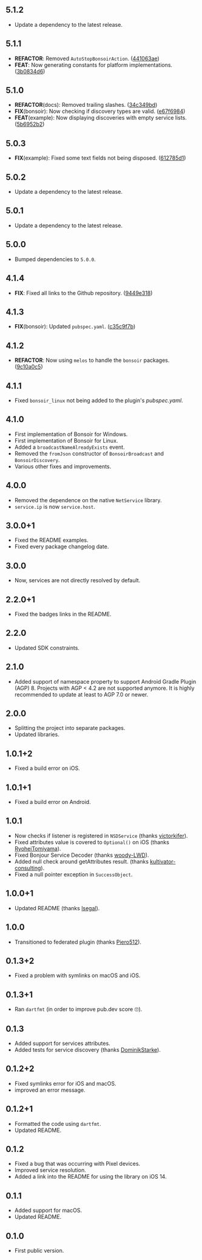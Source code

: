 ## 5.1.2

 - Update a dependency to the latest release.

## 5.1.1

 - **REFACTOR**: Removed `AutoStopBonsoirAction`. ([441063ae](https://github.com/Skyost/Bonsoir/commit/441063ae5ee2a4bd9b3f8779ab05fd6f9b3d83bd))
 - **FEAT**: Now generating constants for platform implementations. ([3b0834d6](https://github.com/Skyost/Bonsoir/commit/3b0834d61c4b4b1a420a1b728808450fc410393d))

## 5.1.0

 - **REFACTOR**(docs): Removed trailing slashes. ([34c349bd](https://github.com/Skyost/Bonsoir/commit/34c349bdf5913828dfb82cfa8322df4ac459b435))
 - **FIX**(bonsoir): Now checking if discovery types are valid. ([e67f6984](https://github.com/Skyost/Bonsoir/commit/e67f6984f537be976c979d8c56ee3f620cf8dce9))
 - **FEAT**(example): Now displaying discoveries with empty service lists. ([5b6952b2](https://github.com/Skyost/Bonsoir/commit/5b6952b26c54af550bfbbc67a1932b622dd292f5))

## 5.0.3

 - **FIX**(example): Fixed some text fields not being disposed. ([612785d1](https://github.com/Skyost/Bonsoir/commit/612785d160e7d119d96e3c821221cede88a20f3e))

## 5.0.2

 - Update a dependency to the latest release.

## 5.0.1

 - Update a dependency to the latest release.

## 5.0.0

 - Bumped dependencies to `5.0.0`.

## 4.1.4

 - **FIX**: Fixed all links to the Github repository. ([9449e318](https://github.com/Skyost/Bonsoir/commit/9449e3185016d9531c4dfd8e46cc7bdbdbe563d0))

## 4.1.3

 - **FIX**(bonsoir): Updated `pubspec.yaml`. ([c35c9f7b](https://github.com/Skyost/Bonsoir/commit/c35c9f7bf3ec6b4b91f6c040b90a9d97157ae62e))

## 4.1.2

 - **REFACTOR**: Now using `melos` to handle the `bonsoir` packages. ([9c10a0c5](https://github.com/Skyost/Bonsoir/commit/9c10a0c588e407d80f7551ebb992e9b70b05da92))

## 4.1.1

* Fixed `bonsoir_linux` not being added to the plugin's _pubspec.yaml_.

## 4.1.0

* First implementation of Bonsoir for Windows.
* First implementation of Bonsoir for Linux.
* Added a `broadcastNameAlreadyExists` event.
* Removed the `fromJson` constructor of `BonsoirBroadcast` and `BonsoirDiscovery`.
* Various other fixes and improvements.

## 4.0.0

* Removed the dependence on the native `NetService` library.
* `service.ip` is now `service.host`.

## 3.0.0+1

* Fixed the README examples.
* Fixed every package changelog date.

## 3.0.0

* Now, services are not directly resolved by default.

## 2.2.0+1

* Fixed the badges links in the README.

## 2.2.0

* Updated SDK constraints.

## 2.1.0

* Added support of namespace property to support Android Gradle Plugin (AGP) 8. Projects with AGP < 4.2 are not supported anymore. It is highly recommended to update at least to AGP 7.0 or newer.

## 2.0.0

* Splitting the project into separate packages.
* Updated libraries.

## 1.0.1+2

* Fixed a build error on iOS.

## 1.0.1+1

* Fixed a build error on Android.

## 1.0.1

* Now checks if listener is registered in `NSDService` (thanks [victorkifer](https://github.com/victorkifer)).
* Fixed attributes value is covered to `Optional()` on iOS (thanks [RyoheiTomiyama](https://github.com/RyoheiTomiyama)).
* Fixed Bonjour Service Decoder (thanks [woody-LWD](https://github.com/woody-LWD)).
* Added null check around getAttributes result. (thanks [kultivator-consulting](https://github.com/kultivator-consulting)).
* Fixed a null pointer exception in `SuccessObject`.

## 1.0.0+1

* Updated README (thanks [lsegal](https://github.com/lsegal)).

## 1.0.0

* Transitioned to federated plugin (thanks [Piero512](https://github.com/Piero512)).

## 0.1.3+2

* Fixed a problem with symlinks on macOS and iOS.

## 0.1.3+1

* Ran `dartfmt` (in order to improve pub.dev score 🙄).

## 0.1.3

* Added support for services attributes.
* Added tests for service discovery (thanks [DominikStarke](https://github.com/DominikStarke)).

## 0.1.2+2

* Fixed symlinks error for iOS and macOS.
* improved an error message.

## 0.1.2+1

* Formatted the code using `dartfmt`.
* Updated README.

## 0.1.2

* Fixed a bug that was occurring with Pixel devices.
* Improved service resolution.
* Added a link into the README for using the library on iOS 14.

## 0.1.1

* Added support for macOS.
* Updated README.

## 0.1.0

* First public version.

